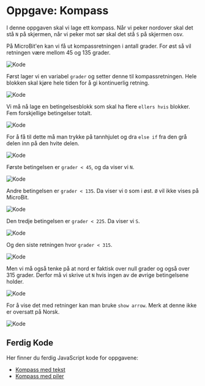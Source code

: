 # Oppgave: Kompass

I denne oppgaven skal vi lage ett kompass. Når vi peker nordover skal
det stå `N` på skjermen, når vi peker mot sør skal det stå `S` på skjermen osv.

På MicroBit'en kan vi få ut kompassretningen i antall grader. For øst så vil
retningen være mellom 45 og 135 grader.

![Kode](compass.png)

Først lager vi en variabel `grader` og setter denne til kompassretningen. Hele
blokken skal kjøre hele tiden for å gi kontinuerlig retning.

![Kode](block-1.png)

Vi må nå lage en betingelsesblokk som skal ha flere `ellers hvis` blokker.
Fem forskjellige betingelser totalt.

![Kode](block-2.png)

For å få til dette må man trykke på tannhjulet og dra `else if` fra den grå
delen inn på den hvite delen.

![Kode](block-3.png)

Første betingelsen er `grader < 45`, og da viser vi `N`.

![Kode](block-4.png)

Andre betingelsen er `grader < 135`. Da viser vi `O` som i øst. `Ø` vil
ikke vises på MicroBit.

![Kode](block-5.png)

Den tredje betingelsen er `grader < 225`. Da viser vi `S`.

![Kode](block-6.png)

Og den siste retningen hvor `grader < 315`.

![Kode](block-7.png)

Men vi må også tenke på at nord er faktisk over null grader og også over
315 grader. Derfor må vi skrive ut `N` hvis ingen av de øvrige betingelsene
holder.

![Kode](block-8.png)

For å vise det med retninger kan man bruke `show arrow`. Merk at denne ikke
er oversatt på Norsk.

![Kode](block-9.png)


## Ferdig Kode

Her finner du ferdig JavaScript kode for oppgavene:

* [Kompass med tekst](code-1.js)
* [Kompass med piler](code-2.js)
